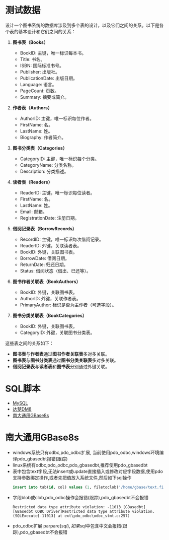 # 测试数据

设计一个图书系统的数据库涉及到多个表的设计，以及它们之间的关系。以下是各个表的基本设计和它们之间的关系：

1. **图书表（Books）**
   - BookID: 主键，唯一标识每本书。
   - Title: 书名。
   - ISBN: 国际标准书号。
   - Publisher: 出版社。
   - PublicationDate: 出版日期。
   - Language: 语言。
   - PageCount: 页数。
   - Summary: 摘要或简介。

2. **作者表（Authors）**
   - AuthorID: 主键，唯一标识每位作者。
   - FirstName: 名。
   - LastName: 姓。
   - Biography: 作者简介。

3. **图书分类表（Categories）**
   - CategoryID: 主键，唯一标识每个分类。
   - CategoryName: 分类名称。
   - Description: 分类描述。

4. **读者表（Readers）**
   - ReaderID: 主键，唯一标识每位读者。
   - FirstName: 名。
   - LastName: 姓。
   - Email: 邮箱。
   - RegistrationDate: 注册日期。

5. **借阅记录表（BorrowRecords）**
   - RecordID: 主键，唯一标识每次借阅记录。
   - ReaderID: 外键，关联读者表。
   - BookID: 外键，关联图书表。
   - BorrowDate: 借阅日期。
   - ReturnDate: 归还日期。
   - Status: 借阅状态（借出、已还等）。

6. **图书作者关联表（BookAuthors）**
   - BookID: 外键，关联图书表。
   - AuthorID: 外键，关联作者表。
   - PrimaryAuthor: 标识是否为主作者（可选字段）。

7. **图书分类关联表（BookCategories）**
   - BookID: 外键，关联图书表。
   - CategoryID: 外键，关联图书分类表。

这些表之间的关系如下：
- **图书表**与**作者表**通过**图书作者关联表**多对多关联。
- **图书表**与**图书分类表**通过**图书分类关联表**多对多关联。
- **借阅记录表**与**读者表**和**图书表**分别通过外键关联。


# SQL脚本

- [MySQL]('./sql/mysql.sql')
- [达梦DM8]('./sql/dm.sql')
- [南大通用GBase8s]('./sql/gbase.sql')


# 南大通用GBase8s

- windows系统只有odbc,pdo_odbc扩展, 当前使用pdo_odbc,windows环境编译pdo_gbasedbt报错(跟踪)
- linux系统有odbc,pdo_odbc,pdo_gbasedbt,推荐使用pdo_gbasedbt
- 表中包含text字段,无法insert或update直接插入或修改对应字段数据,使用pdo支持参数绑定操作,或者先把值放入系统文件,然后如下sql操作
    ```sql
    insert into tab(id, col) values (1, filetoclob('/home/gbase/text.file','client'));
    ```
- 字段blob或clob,pdo_odbc操作会报错(跟踪),pdo_gbasedbt不会报错
    ```shell
    Restricted data type attribute violation: -11013 [GBasedbt][GBasedbt ODBC Driver]Restricted data type attribute violation. (SQLExecute[-11013] at ext\pdo_odbc\odbc_stmt.c:257)
    ```
- pdo_odbc扩展 parpare($sql),如果$sql中包含中文会报错(跟踪),pdo_gbasedbt不会报错
